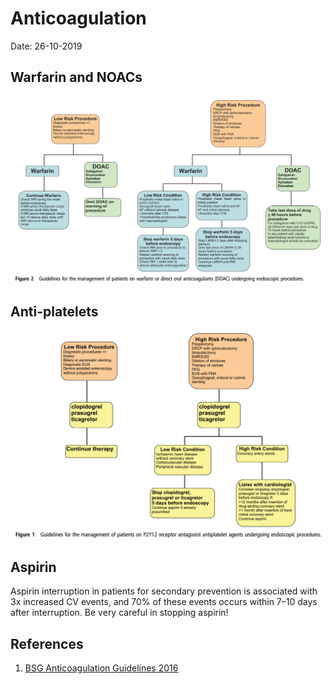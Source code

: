 # Anticoagulation

Date: 26-10-2019

## Warfarin and NOACs

![warfarin](/media/gastro/warfarin.png?lightbox=1500)

## Anti-platelets

![antiplatelet](/media/gastro/antiplatelet.png?lightbox=1500)

## Aspirin

Aspirin interruption in patients for secondary prevention is associated with 3x increased CV events, and 70% of these events occurs within 7–10 days after interruption. Be very careful in stopping aspirin!

## References

1. [BSG Anticoagulation Guidelines 2016](https://www.bsg.org.uk/resource/bsg_esge_anticoag_16.html)
